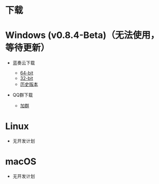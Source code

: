 # 下载



# Windows (v0.8.4-Beta)（无法使用，等待更新）

* 蓝奏云下载

  * [64-bit](https://spota.lanzoux.com/b00ntdpub)
  * [32-bit](https://spota.lanzoux.com/b00ntdpub)
  * [历史版本](https://spota.lanzoux.com/b00ntdpyf)

  

* QQ群下载

  * [加群](https://jq.qq.com/?wv=1027&k=0CcA7oRO)

# Linux

* 无开发计划



# macOS

* 无开发计划

